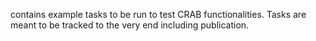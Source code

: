 contains example tasks to be run to test CRAB functionalities.
Tasks are meant to be tracked to the very end including publication.
